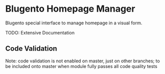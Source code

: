 Blugento Homepage Manager
======================

Blugento special interface to manage homepage in a visual form.

TODO: Extensive Documentation

## Code Validation ##

Note: code validation is not enabled on master, just on other branches; 
to be included onto master when module fully passes all code quality tests 